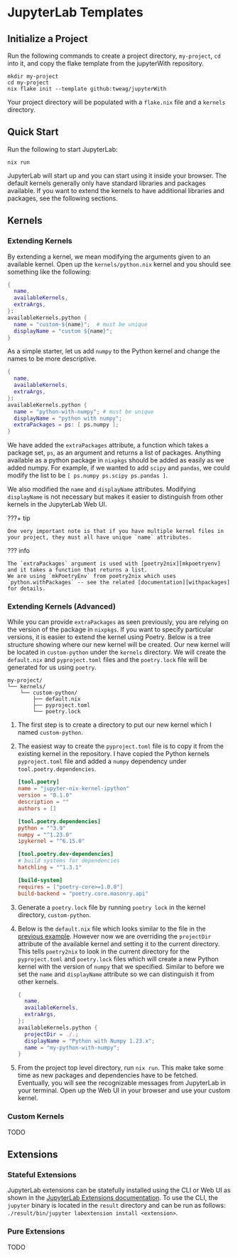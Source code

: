 # JupyterLab Templates

## Initialize a Project

Run the following commands to create a project directory, `my-project`, `cd` into it, and copy the flake template from the jupyterWith repository.

```shell
mkdir my-project
cd my-project
nix flake init --template github:tweag/jupyterWith
```

Your project directory will be populated with a `flake.nix` file and a `kernels` directory.

## Quick Start

Run the following to start JupyterLab:

```shell
nix run
```

JupyterLab will start up and you can start using it inside your browser.
The default kernels generally only have standard libraries and packages available.
If you want to extend the kernels to have additional libraries and packages, see the following sections.

## Kernels

### Extending Kernels

By extending a kernel, we mean modifying the arguments given to an available kernel.
Open up the `kernels/python.nix` kernel and you should see something like the following:

```nix title="python.nix"
{
  name,
  availableKernels,
  extraArgs,
}:
availableKernels.python {
  name = "custom-${name}";  # must be unique
  displayName = "custom ${name}";
}
```

As a simple starter, let us add `numpy` to the Python kernel and change the names to be more descriptive.

```nix title="python.nix"
{
  name,
  availableKernels,
  extraArgs,
}:
availableKernels.python {
  name = "python-with-numpy"; # must be unique
  displayName = "python with numpy";
  extraPackages = ps: [ ps.numpy ];
}
```

We have added the `extraPackages` attribute, a function which takes a package set, `ps`, as an argument and returns a list of packages.
Anything available as a python package in `nixpkgs` should be added as easily as we added numpy.
For example, if we wanted to add `scipy` and `pandas`, we could modify the list to be `[ ps.numpy ps.scipy ps.pandas ]`.

We also modified the `name` and `displayName` attributes.
Modifying `displayName` is not necessary but makes it easier to distinguish from other kernels in the JupyterLab Web UI.


???+ tip

    One very important note is that if you have multiple kernel files in your project, they must all have unique `name` attributes.

??? info

    The `extraPackages` argument is used with [poetry2nix][mkpoetryenv] and it takes a function that returns a list.
    We are using `mkPoetryEnv` from poetry2nix which uses `python.withPackages` -- see the related [documentation][withpackages] for details.

### Extending Kernels (Advanced)

While you can provide `extraPackages` as seen previously, you are relying on the version of the package in `nixpkgs`.
If you want to specify particular versions, it is easier to extend the kernel using Poetry.
Below is a tree structure showing where our new kernel will be created.
Our new kernel will be located in `custom-python` under the `kernels` directory.
We will create the `default.nix` and `pyproject.toml` files and the `poetry.lock` file will be generated for us using `poetry`.

```
my-project/
└── kernels/
    └── custom-python/
        ├── default.nix
        ├── pyproject.toml
        └── poetry.lock
```

1. The first step is to create a directory to put our new kernel which I named `custom-python`.
1. The easiest way to create the `pyproject.toml` file is to copy it from the existing kernel in the repository.
   I have copied the Python kernels `pyproject.toml` file and added a `numpy` dependency under `tool.poetry.dependencies`.

    ```toml title="pyproject.toml"
    [tool.poetry]
    name = "jupyter-nix-kernel-ipython"
    version = "0.1.0"
    description = ""
    authors = []

    [tool.poetry.dependencies]
    python = "^3.9"
    numpy = "^1.23.0"
    ipykernel = "^6.15.0"

    [tool.poetry.dev-dependencies]
    # build systems for dependencies
    hatchling = "^1.3.1"

    [build-system]
    requires = ["poetry-core>=1.0.0"]
    build-backend = "poetry.core.masonry.api"
    ```

1. Generate a `poetry.lock` file by running `poetry lock` in the kernel directory, `custom-python`.
1. Below is the `default.nix` file which looks similar to the file in the [previous example](#extending-kernels).
   However now we are overriding the `projectDir` attribute of the available kernel and setting it to the current directory.
   This tells `poetry2nix` to look in the current directory for the `pyproject.toml` and `poetry.lock` files which will create a new Python kernel with the version of `numpy` that we specified.
   Similar to before we set the `name` and `displayName` attribute so we can distinguish it from other kernels.

    ```nix title="default.nix"
    {
      name,
      availableKernels,
      extraArgs,
    }:
    availableKernels.python {
      projectDir = ./.;
      displayName = "Python with Numpy 1.23.x";
      name = "my-python-with-numpy";
    }
    ```

1. From the project top level directory, run `nix run`.
   This make take some time as new packages and dependencies have to be fetched.
   Eventually, you will see the recognizable messages from JupyterLab in your terminal.
   Open up the Web UI in your browser and use your custom kernel.

### Custom Kernels

TODO

## Extensions

### Stateful Extensions

JupyterLab extensions can be statefully installed using the CLI or Web UI as shown in the [JupyterLab Extensions documentation][jlab-extensions].
To use the CLI, the `jupyter` binary is located in the `result` directory and can be run as follows: `./result/bin/jupyter labextension install <extension>`.

### Pure Extensions

TODO

[jlab-extensions]: https://jupyterlab.readthedocs.io/en/stable/user/extensions.html
[mkpoetryenv]: https://github.com/nix-community/poetry2nix/#mkpoetryenv
[withpackages]: https://nixos.org/manual/nixpkgs/stable/#python.withpackages-function
